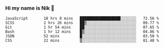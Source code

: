 ### Hi my name is Nik 👋

<!--
**NikDoe/NikDoe** is a ✨ _special_ ✨ repository because its `README.md` (this file) appears on your GitHub profile.

Here are some ideas to get you started:

- 🔭 I’m currently working on ...
- 🌱 I’m currently learning ...
- 👯 I’m looking to collaborate on ...
- 🤔 I’m looking for help with ...
- 💬 Ask me about ...
- 📫 How to reach me: ...
- 😄 Pronouns: ...
- ⚡ Fun fact: ...
-->

<!--START_SECTION:waka-->

```text
JavaScript       18 hrs 8 mins   ██████████████████░░░░░░░   72.56 %
SCSS             2 hrs 26 mins   ██▒░░░░░░░░░░░░░░░░░░░░░░   09.77 %
Git              1 hr 54 mins    ██░░░░░░░░░░░░░░░░░░░░░░░   07.65 %
Bash             1 hr 12 mins    █▒░░░░░░░░░░░░░░░░░░░░░░░   04.86 %
JSON             52 mins         █░░░░░░░░░░░░░░░░░░░░░░░░   03.50 %
CSS              22 mins         ▒░░░░░░░░░░░░░░░░░░░░░░░░   01.48 %
```

<!--END_SECTION:waka-->
